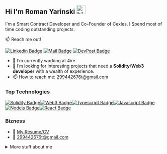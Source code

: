 ## Hi I'm Roman Yarinski <img src="https://user-images.githubusercontent.com/1303154/88677602-1635ba80-d120-11ea-84d8-d263ba5fc3c0.gif" width="28px" height="28px" alt="hi">

I'm a Smart Contract Developer and Co-Founder of Cexles. I Spend most of time coding outstanding projects.

📫 Reach me out!

[![Linkedin Badge](https://img.shields.io/badge/-Roman_Yarinski-0e76a8?style=flat&labelColor=0e76a8&logo=linkedin&logoColor=white)](https://www.linkedin.com/in/roman-yarinski/) [![Mail Badge](https://img.shields.io/badge/-299442676t@gmail.com-c0392b?style=flat&labelColor=c0392b&logo=gmail&logoColor=white)](mailto:299442676t@gmail.com) [![DevPost Badge](https://img.shields.io/badge/-RomanYarynski-e84393?style=flat&labelColor=e84393&logo=devpost)](https://devpost.com/Roman-Yarinski)

- 🔭 I’m currently working at 4ire
- 🤔 I’m looking for interesting projects that need a **Solidity**/**Web3 developer** with a wealth of experience.
- 📫 How to reach me: 299442676t@gmail.com

### Top Technologies

[![Solidity Badge](https://img.shields.io/badge/-Solidity-grey?style=for-the-badge&logo=solidity&logoColor=61DBFB)](#)[![Web3 Badge](https://img.shields.io/badge/-web3-F16822?style=for-the-badge&labelColor=black&logo=web3.js&logoColor=#F16822)](#)[![Typescript Badge](https://img.shields.io/badge/-Typescript-007acc?style=for-the-badge&labelColor=black&logo=typescript&logoColor=007acc)](#)[![Javascript Badge](https://img.shields.io/badge/-Javascript-F0DB4F?style=for-the-badge&labelColor=black&logo=javascript&logoColor=F0DB4F)](#)[![Nodejs Badge](https://img.shields.io/badge/-Nodejs-3C873A?style=for-the-badge&labelColor=black&logo=node.js&logoColor=3C873A)](#)[![React Badge](https://img.shields.io/badge/-React-61DBFB?style=for-the-badge&labelColor=black&logo=react&logoColor=61DBFB)](#)

### Bizness

- :paperclip: [My Resume/CV](https://github.com/Roman-Yarinski/Roman-Yarinski/blob/master/resumes/Roman_Yarinski_CV.pdf)
- :email: 299442676t@gmail.com

<details>
<summary>
  More stuff about me
</summary>

<br >

**3 years experience** in the development of smart contracts. Development of **DEFI** projects and the **DApp**.
Experience in **large companies**, **startups** and **freelancing**.

- Strong knowledge of BlockChain technologies;
- Solidity;
- Development of smart contracts. Development of DEFI projects and DApp. Creation of ERC20, ERC721(NFT) tokens and infrastructure for them. Working with the Ethereum, BSC & Poligon blockchain. Experience with UniSwap(PancakeSwap), ChainLink, Bridge, OpenSea, Betting, Staking/Farming.
- Marketplaces: Seaport, Rarible, Element, 0xProtocol, SudoSwap.
- Smart contract manual/auto audit with analyzers like slither.
- HardHad, Truffle, Slither, Test Coverage;
- Experience in working with GIT in a team;
- Knowledge of NodeJS, Express;
- Development experience on the ReactJS;
- Testing applications using Chai & Mocha libraries;
- Experience in organizing a team development process using Trello, Odoo, Jira, Notion;
- Mentoring and training of new specialists;
- Working with technical architecture of the project including decomposition, estimation and assignment of tasks;
- Control of project tasks delivery on time;
- Interviewing of potential employees.
